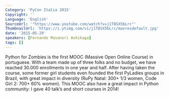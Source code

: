 ```yaml
---
Category: 'PyCon Italia 2015'
Copyright: ''
Language: 'English'
SourceUrl: '"https://www.youtube.com/watch?v=j1T8SX5bLrc"'
ThumbnailUrl: 'https://i.ytimg.com/vi/j1T8SX5bLrc/maxresdefault.jpg'
date: '2015-05-29'
speakers: [Fernando Masanori Ashikaga]
tags: []
---
```

Python for Zombies is the first MOOC (Massive Open Online Course) in portuguese. With a team made up of three folks and no budget, we have reached 30.000 enrollments in one year and half. After having taken the course, some former girl students even founded the first PyLadies groups in Brazil, with great impact in diversity (RuPy Natal: 300+ 1/3 women, Code Girl 2: 700+ 60% women). This MOOC also have a great impact in Python community: I gave 40 talk’s and short courses in 2014!  
